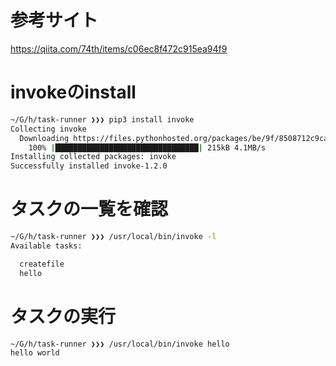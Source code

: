 # 参考サイト

https://qiita.com/74th/items/c06ec8f472c915ea94f9

# invokeのinstall

```sh
~/G/h/task-runner ❯❯❯ pip3 install invoke
Collecting invoke
  Downloading https://files.pythonhosted.org/packages/be/9f/8508712c9cad73ac0c8eeb2c3e51c9ef65136653dda2b512bde64109f023/invoke-1.2.0-py3-none-any.whl (206kB)
    100% |████████████████████████████████| 215kB 4.1MB/s
Installing collected packages: invoke
Successfully installed invoke-1.2.0
```

# タスクの一覧を確認

```sh
~/G/h/task-runner ❯❯❯ /usr/local/bin/invoke -l
Available tasks:

  createfile
  hello
```

# タスクの実行

```sh
~/G/h/task-runner ❯❯❯ /usr/local/bin/invoke hello
hello world
```
